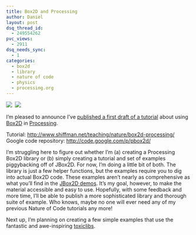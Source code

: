 ```yaml
---
title: Box2D and Processing
author: Daniel
layout: post
dsq_thread_id:
  - 249554262
pvc_views:
  - 2911
dsq_needs_sync:
  - 1
categories:
  - box2d
  - library
  - nature of code
  - physics
  - processing.org
---
```

<p><img src="http://www.shiffman.net/itp/classes/nature/box2d_2010/boxes.jpg"/>&nbsp; <img src="http://www.shiffman.net/itp/classes/nature/box2d_2010/blob.jpg"/></p>
<p>I&#8217;m pleased to announce I&#8217;ve <a href="http://www.shiffman.net/teaching/nature/box2d-processing/">published a first draft of a tutorial</a> about using <a href="http://www.box2d.org/">Box2D</a> in <a href="http://www.processing.org">Processing</a>. </p>
<p>Tutorial: <a href="http://www.shiffman.net/teaching/nature/box2d-processing/">http://www.shiffman.net/teaching/nature/box2d-processing/</a><br />
Google code repository: <a href="http://code.google.com/p/pbox2d/">http://code.google.com/p/pbox2d/</a></p>
<p>I&#8217;m struggling here to figure out whether I&#8217;m (a) creating a Processing Box2D library or (b) simply creating a tutorial and set of examples piggybacking off of JBox2D.  For now, I&#8217;m doing a little bit of both.  The library is just a few helper functions, but the examples require you to dig into actual Box2D code.  These examples aren&#8217;t nearly as comprehensive as what you&#8217;ll find in the <a href="http://jbox2d.org">JBox2D demos</a>.  It&#8217;s my goal, however, to make the material accessible and easy to use.  Hopefully, with some feedback and more time, I&#8217;ll be able to publish a more sophisticated library and thorough suite of example.  Who knows, maybe no one will ever need any of my previous Nature of Code tutorials any more!</p>
<p>Next up, I&#8217;m planning on creating a few simple examples that use the fantastic and awe-inspiring <a href="http://toxiclibs.org/">toxiclibs</a>.</p>
